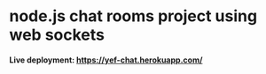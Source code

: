 # node.js chat rooms project using web sockets

#### Live deployment: https://yef-chat.herokuapp.com/
